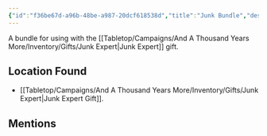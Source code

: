 ```yaml
---
{"id":"f36be67d-a96b-48be-a987-20dcf618538d","title":"Junk Bundle","description":"A bundle for using with the Junk Expert gift.","isInCurrentInventory":true,"isProscribed":false,"amountHeld":1,"causeOfConsumption":"null","publish":true,"date_created":"Wednesday, April 17th 2024, 4:35:26 pm","date_modified":"Friday, April 26th 2024, 11:23:03 pm","editing_lock":false,"live_preview":true,"cssclasses":["mado-heading"],"PassFrontmatter":true}
---
```



A bundle for using with the [[Tabletop/Campaigns/And A Thousand Years More/Inventory/Gifts/Junk Expert\|Junk Expert]] gift.

## Location Found

- [[Tabletop/Campaigns/And A Thousand Years More/Inventory/Gifts/Junk Expert\|Junk Expert Gift]].

## Mentions


